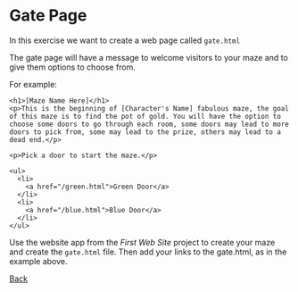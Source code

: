 # Gate Page

In this exercise we want to create a web page called `gate.html`

The gate page will have a message to welcome visitors to your maze and to give them options to choose from.

For example:

```
<h1>[Maze Name Here]</h1>
<p>This is the beginning of [Character's Name] fabulous maze, the goal of this maze is to find the pot of gold. You will have the option to choose some doors to go through each room, some doors may lead to more doors to pick from, some may lead to the prize, others may lead to a dead end.</p>

<p>Pick a door to start the maze.</p>

<ul>
  <li>
    <a href="/green.html">Green Door</a>
  </li>
  <li>
    <a href="/blue.html">Blue Door</a>
  </li>
</ul>
```

Use the website app from the *First Web Site* project to create your maze and create the `gate.html` file. Then add your links to the gate.html, as in the example above.

[Back](.)
